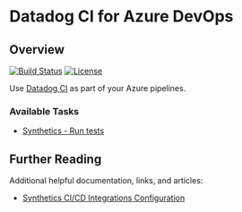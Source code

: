 # Datadog CI for Azure DevOps

## Overview

[![Build Status](https://dev.azure.com/datadog-ci/Datadog%20CI%20Azure%20DevOps%20Extension/_apis/build/status/DataDog.datadog-ci-azure-devops?branchName=main)](https://dev.azure.com/datadog-ci/Datadog%20CI%20Azure%20DevOps%20Extension/_build/latest?definitionId=3&branchName=main) [![License](https://img.shields.io/badge/License-Apache%202.0-blue.svg)](https://opensource.org/licenses/Apache-2.0)

Use [Datadog CI][1] as part of your Azure pipelines.

### Available Tasks

- [Synthetics - Run tests][2]

## Further Reading

Additional helpful documentation, links, and articles:

- [Synthetics CI/CD Integrations Configuration][3]

[1]: https://github.com/DataDog/datadog-ci
[2]: SyntheticsRunTestsTask
[3]: https://docs.datadoghq.com/synthetics/cicd_integrations/configuration
